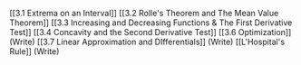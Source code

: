 [[3.1 Extrema on an Interval]]
[[3.2 Rolle's Theorem and The Mean Value Theorem]]
[[3.3 Increasing and Decreasing Functions & The First Derivative Test]]
[[3.4 Concavity and the Second Derivative Test]]
[[3.6 Optimization]] (Write)
[[3.7 Linear Approximation and DIfferentials]] (Write)
[[L'Hospital's Rule]] (Write)





